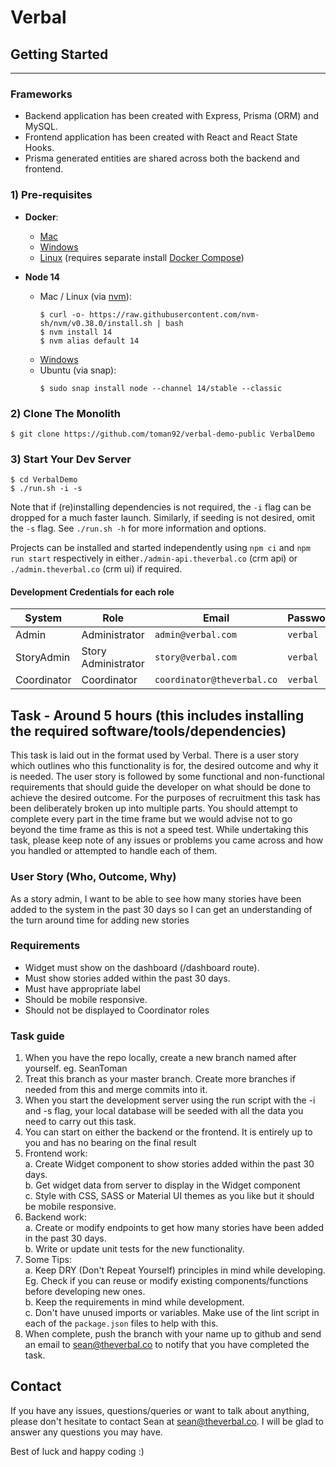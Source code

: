 # Verbal

## Getting Started

---

### Frameworks

- Backend application has been created with Express, Prisma (ORM) and MySQL.
- Frontend application has been created with React and React State Hooks.
- Prisma generated entities are shared across both the backend and frontend.

### 1) Pre-requisites

- **Docker**:

  - [Mac](https://runnable.com/docker/install-docker-on-macos)
  - [Windows](https://runnable.com/docker/install-docker-on-windows-10)
  - [Linux](https://runnable.com/docker/install-docker-on-linux)
    (requires separate install [Docker Compose](https://docs.docker.com/compose/install/))

- **Node 14**
  - Mac / Linux (via [nvm](https://github.com/nvm-sh/nvm)):
    ```
    $ curl -o- https://raw.githubusercontent.com/nvm-sh/nvm/v0.38.0/install.sh | bash
    $ nvm install 14
    $ nvm alias default 14
    ```
  - [Windows](https://nodejs.org/en/)
  - Ubuntu (via snap):
    ```
    $ sudo snap install node --channel 14/stable --classic
    ```

### 2) Clone The Monolith

```
$ git clone https://github.com/toman92/verbal-demo-public VerbalDemo
```

### 3) Start Your Dev Server

```
$ cd VerbalDemo
$ ./run.sh -i -s
```

Note that if (re)installing dependencies is not required, the `-i` flag can be dropped for a much faster launch.
Similarly, if seeding is not desired, omit the `-s` flag.
See `./run.sh -h` for more information and options.

Projects can be installed and started independently using `npm ci` and `npm run start` respectively
in either`./admin-api.theverbal.co` (crm api) or `./admin.theverbal.co` (crm ui) if required.

#### Development Credentials for each role

| System      | Role          | Email              | Password |
| ----------- | ------------- | ------------------ | -------- |
| Admin | Administrator | `admin@verbal.com` | `verbal`  |
| StoryAdmin | Story Administrator | `story@verbal.com` | `verbal` |
| Coordinator | Coordinator | `coordinator@theverbal.co` | `verbal` |


## **Task** - Around 5 hours (this includes installing the required software/tools/dependencies)
This task is laid out in the format used by Verbal. There is a user story which outlines who this functionality is for, the desired outcome and why it is needed. The user story is followed by some functional and non-functional requirements that should guide the developer on what should be done to achieve the desired outcome. For the purposes of recruitment this task has been deliberately broken up into multiple parts. You should attempt to complete every part in the time frame but we would advise not to go beyond the time frame as this is not a speed test. While undertaking this task, please keep note of any issues or problems you came across and how you handled or attempted to handle each of them. 

### **User Story** (Who, Outcome, Why)
As a story admin, I want to be able to see how many stories have been added to the system in the past 30 days so I can get an understanding of the turn around time for adding new stories

### **Requirements** 
- Widget must show on the dashboard (/dashboard route).
- Must show stories added within the past 30 days.
- Must have appropriate label
- Should be mobile responsive.
- Should not be displayed to Coordinator roles

### **Task guide**
1. When you have the repo locally, create a new branch named after yourself. eg. SeanToman
2. Treat this branch as your master branch. Create more branches if needed from this and merge commits into it.
3. When you start the development server using the run script with the -i and -s flag, your local database will be seeded with all the data you need to carry out this task.
4. You can start on either the backend or the frontend. It is entirely up to you and has no bearing on the final result
5. Frontend work:  
    a. Create Widget component to show stories added within the past 30 days.  
    b. Get widget data from server to display in the Widget component  
    c. Style with CSS, SASS or Material UI themes as you like but it should be mobile responsive.  
6. Backend work:  
    a. Create or modify endpoints to get how many stories have been added in the past 30 days.  
    b. Write or update unit tests for the new functionality.  
7. Some Tips:  
    a. Keep DRY (Don't Repeat Yourself) principles in mind while developing. Eg. Check if you can reuse or modify existing components/functions before developing new ones.  
    b. Keep the requirements in mind while development.   
    c. Don't have unused imports or variables. Make use of the lint script in each of the `package.json` files to help with this.
8. When complete, push the branch with your name up to github and send an email to sean@theverbal.co to notify that you have completed the task.

## **Contact**
If you have any issues, questions/queries or want to talk about anything, please don't hesitate to contact Sean at sean@theverbal.co. I will be glad to answer any questions you may have.

Best of luck and happy coding :) 